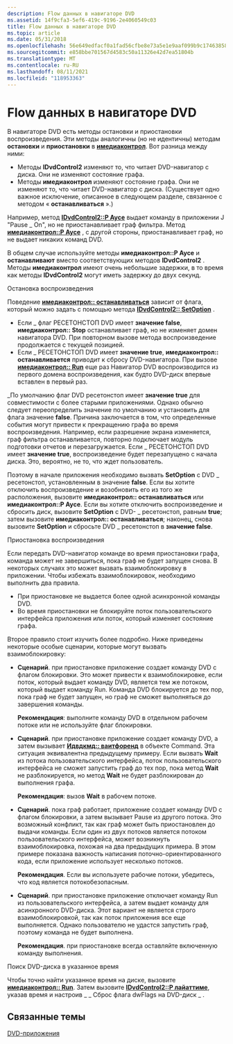```yaml
---
description: Flow данных в навигаторе DVD
ms.assetid: 14f9cfa3-5ef6-419c-9196-2e4060549c03
title: Flow данных в навигаторе DVD
ms.topic: article
ms.date: 05/31/2018
ms.openlocfilehash: 56e649edfacf0a1fad56cfbe8e73a5e1e9aaf099b9c17463858bf776ab06605c
ms.sourcegitcommit: e858bbe701567d4583c50a11326e42d7ea51804b
ms.translationtype: MT
ms.contentlocale: ru-RU
ms.lasthandoff: 08/11/2021
ms.locfileid: "118953363"
---
```

# <a name="data-flow-in-the-dvd-navigator"></a>Flow данных в навигаторе DVD

В навигаторе DVD есть методы остановки и приостановки воспроизведения. Эти методы аналогичны (но не идентичны) методам **остановки** и **приостановки** в [**имедиаконтрол**](/windows/desktop/api/Control/nn-control-imediacontrol). Вот разница между ними:

-   Методы **IDvdControl2** изменяют то, что читает DVD-навигатор с диска. Они не изменяют состояние графа.
-   Методы **имедиаконтрол** изменяют состояние графа. Они не изменяют то, что читает DVD-навигатор с диска. (Существует одно важное исключение, описанное в следующем разделе, связанное с методом « **останавливаться** ».)

Например, метод [**IDvdControl2::P Аусе**](/windows/desktop/api/Strmif/nf-strmif-idvdcontrol2-pause) выдает команду в приложении J "Pause \_ On", но не приостанавливает граф фильтра. Метод [**имедиаконтрол::P Аусе**](/windows/desktop/api/Control/nf-control-imediacontrol-pause) , с другой стороны, приостанавливает граф, но не выдает никаких команд DVD.

В общем случае используйте методы **имедиаконтрол::P Аусе** и **останавливают** вместо соответствующих методов **IDvdControl2** . Методы **имедиаконтрол** имеют очень небольшие задержки, в то время как методы **IDvdControl2** могут иметь задержку до двух секунд.

Остановка воспроизведения

Поведение [**имедиаконтрол:: останавливаться**](/windows/desktop/api/Control/nf-control-imediacontrol-stop) зависит от флага, который можно задать с помощью метода [**IDvdControl2:: SetOption**](/windows/desktop/api/Strmif/nf-strmif-idvdcontrol2-setoption) .

-   Если \_ флаг РЕСЕТОНСТОП DVD имеет **значение false**, **имедиаконтрол:: Stop** останавливает граф, но не изменяет домен навигатора DVD. При повторном вызове метода воспроизведение продолжается с текущей позицией.
-   Если \_ РЕСЕТОНСТОП DVD имеет **значение true**, **имедиаконтрол:: останавливается** приводит к сбросу DVD-навигатора. При вызове [**имедиаконтрол:: Run**](/windows/desktop/api/Control/nf-control-imediacontrol-run) еще раз Навигатор DVD воспроизводится из первого домена воспроизведения, как будто DVD-диск впервые вставлен в первый раз.

\_По умолчанию флаг DVD ресетонстоп имеет **значение true** для совместимости с более старыми приложениями. Однако обычно следует переопределить значение по умолчанию и установить для флага значение **false**. Причина заключается в том, что определенные события могут привести к прекращению графа во время воспроизведения. Например, если разрешение экрана изменяется, граф фильтра останавливается, повторно подключает модуль подготовки отчетов и перезагружается. Если \_ РЕСЕТОНСТОП DVD имеет **значение true**, воспроизведение будет перезапущено с начала диска. Это, вероятно, не то, что ждет пользователь.

Поэтому в начале приложения необходимо вызвать **SetOption** с DVD \_ ресетонстоп, установленным в значение **false**. Если вы хотите отключить воспроизведение и возобновить его из того же расположения, вызовите **имедиаконтрол:: останавливаться** или **имедиаконтрол::P Аусе**. Если вы хотите отключить воспроизведение и сбросить диск, вызовите **SetOption** с DVD- \_ ресетонстоп, равным **true**; затем вызовите **имедиаконтрол:: останавливаться**; наконец, снова вызовите **SetOption** и сбросьте DVD \_ ресетонстоп в **значение false**.

Приостановка воспроизведения

Если передать DVD-навигатор команде во время приостановки графа, команда может не завершиться, пока граф не будет запущен снова. В некоторых случаях это может вызвать взаимоблокировку в приложении. Чтобы избежать взаимоблокировок, необходимо выполнить два правила.

-   При приостановке не выдается более одной асинхронной команды DVD.
-   Во время приостановки не блокируйте поток пользовательского интерфейса приложения или поток, который изменяет состояние графа.

Второе правило стоит изучить более подробно. Ниже приведены некоторые особые сценарии, которые могут вызвать взаимоблокировку:

-   **Сценарий**. при приостановке приложение создает команду DVD с флагом блокировки. Это может привести к взаимоблокировке, если поток, который выдает команду DVD, является тем же потоком, который выдает команду Run. Команда DVD блокируется до тех пор, пока граф не будет запущен, но граф не сможет выполняться до завершения команды.

    **Рекомендация**: выполните команду DVD в отдельном рабочем потоке или не используйте флаг блокировки.

-   **Сценарий**. при приостановке приложение создает команду DVD, а затем вызывает [**Идвдкмд:: ваитфоренд**](/windows/desktop/api/Strmif/nf-strmif-idvdcmd-waitforend) в объекте Command. Эта ситуация эквивалентна предыдущему примеру. Если вызвать **Wait** из потока пользовательского интерфейса, поток пользовательского интерфейса не сможет запустить граф до тех пор, пока метод **Wait** не разблокируется, но метод **Wait** не будет разблокирован до выполнения графа.

    **Рекомендация**: вызов **Wait** в рабочем потоке.

-   **Сценарий**. пока граф работает, приложение создает команду DVD с флагом блокировки, а затем вызывает Pause из другого потока. Это возможный конфликт, так как граф может быть приостановлен до выдачи команды. Если один из двух потоков является потоком пользовательского интерфейса, может возникнуть взаимоблокировка, похожая на два предыдущих примера. В этом примере показана важность написания поточно-ориентированного кода, если приложение использует несколько потоков.

    **Рекомендация**. Если вы используете рабочие потоки, убедитесь, что код является потокобезопасным.

-   **Сценарий**. при приостановке приложение отключает команду Run из пользовательского интерфейса, а затем выдает команду для асинхронного DVD-диска. Этот вариант не является строго взаимоблокировкой, так как поток приложения все еще выполняется. Однако пользователю не удастся запустить граф, поэтому команда не будет выполнена.

    **Рекомендация**. при приостановке всегда оставляйте включенную команду выполнения.

Поиск DVD-диска в указанное время

Чтобы точно найти указанное время на диске, вызовите [**имедиаконтрол:: Run**](/windows/desktop/api/Control/nf-control-imediacontrol-run). Затем вызовите [**IDvdControl2::P лайаттиме**](/windows/desktop/api/Strmif/nf-strmif-idvdcontrol2-playattime), указав время и настроив  \_ \_ Сброс флага dwFlags на DVD-диск \_ .

## <a name="related-topics"></a>Связанные темы

<dl> <dt>

[DVD-приложения](dvd-applications.md)
</dt> </dl>

 

 



